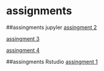 # assignments
##assingments jupyler
[assingment 2](https://github.com/lucatielemans/assignments/blob/master/assignment2.ipynb)

[assingment 3](https://github.com/lucatielemans/assignments/blob/master/assignment3.ipynb)

[assingment 4](https://github.com/lucatielemans/assignments/blob/master/assignment4.ipynb)

##assingments Rstudio
[assingment 1](https://github.com/lucatielemans/assignments/blob/master/graded_assignment_1.Rmd)
